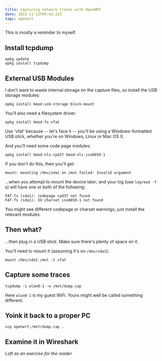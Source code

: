 ```yaml
---
title: Capturing network traces with OpenWRT
date: 2013-11-13T09:42:22Z
tags: openwrt
---
```

This is mostly a reminder to myself.

## Install tcpdump

    opkg update
    opkg install tcpdump

## External USB Modules

I don't want to waste internal storage on the capture files, so install the USB
storage modules:

    opkg install kmod-usb-storage block-mount

You'll also need a filesystem driver:

    opkg install kmod-fs-vfat

Use 'vfat' because -- let's face it -- you'll be using a Windows-formatted USB
stick, whether you're on Windows, Linux or Mac OS X.

And you'll need some code page modules:

    opkg install kmod-nls-cp437 kmod-nls-iso8859-1

If you don't do this, then you'll get:

    mount: mounting /dev/sda1 on /mnt failed: Invalid argument

...when you attempt to mount the device later; and your log (use `logread -f &`)
will have one or both of the following:

    FAT-fs (sda1): codepage cp437 not found
    FAT-fs (sda1): IO charset iso8859-1 not found

You might see different codepage or charset warnings; just install the relevant
modules.

## Then what?

...then plug in a USB stick. Make sure there's plenty of space on it.

You'll need to mount it (assuming it's on `/dev/sda1`):

    mount /dev/sda1 /mnt -t vfat

## Capture some traces

    tcpdump -i wlan0-1 -w /mnt/dump.cap

Here `wlan0-1` is my guest WiFi. Yours might well be called something different.

## Yoink it back to a proper PC

    scp openwrt:/mnt/dump.cap .

## Examine it in Wireshark

*Left as an exercise for the reader*
